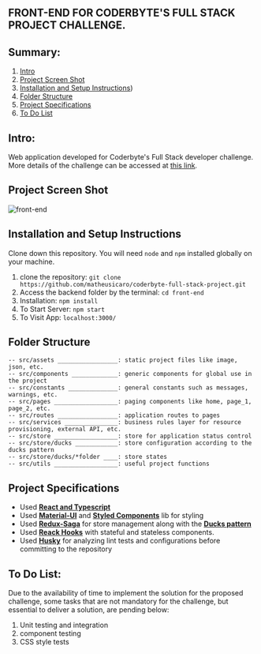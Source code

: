 ## FRONT-END FOR CODERBYTE'S FULL STACK PROJECT CHALLENGE.

## Summary:

1. [Intro](#intro)
2. [Project Screen Shot](#project-screen-shot)
3. [Installation and Setup Instructions](#installation-and-setup-instructions))
4. [Folder Structure](#folder-structure)
5. [Project Specifications](#project-specifications)
6. [To Do List](#to-do-list)


## Intro:

Web application developed for Coderbyte's Full Stack developer challenge. <br>
More details of the challenge can be accessed at [this link](https://github.com/matheusicaro/coderbyte-full-stack-project/tree/master).


## Project Screen Shot

![front-end](https://github.com/matheusicaro/coderbyte-full-stack-project/blob/master/data/front-end.gif)


## Installation and Setup Instructions

Clone down this repository. You will need `node` and `npm` installed globally on your machine.  

1. clone the repository: `git clone https://github.com/matheusicaro/coderbyte-full-stack-project.git`
2. Access the backend folder by the terminal: `cd front-end`
3. Installation: `npm install`  
4. To Start Server: `npm start`  
5. To Visit App: `localhost:3000/`  


## Folder Structure

```
-- src/assets _________________: static project files like image, json, etc.
-- src/components _____________: generic components for global use in the project
-- src/constants ______________: general constants such as messages, warnings, etc.
-- src/pages __________________: paging components like home, page_1, page_2, etc.
-- src/routes _________________: application routes to pages
-- src/services _______________: business rules layer for resource provisioning, external API, etc.
-- src/store __________________: store for application status control
-- src/store/ducks ____________: store configuration according to the ducks pattern
-- src/store/ducks/*folder ____: store states
-- src/utils __________________: useful project functions
```  

## Project Specifications

- Used **[React and Typescript](https://www.typescriptlang.org/pt/docs/handbook/react.html)**
- Used **[Material-UI](https://material-ui.com/)** and **[Styled Components](https://styled-components.com/)** lib for styling 
- Used **[Redux-Saga](https://redux-saga.js.org/)** for store management along with the **[Ducks pattern](https://github.com/erikras/ducks-modular-redux)**
- Used **[Reack Hooks](https://reactjs.org/docs/hooks-intro.html)** with stateful and stateless components.
- Used **[Husky](https://typicode.github.io/husky/#/)** for analyzing lint tests and configurations before committing to the repository


## To Do List:  

Due to the availability of time to implement the solution for the proposed challenge, some tasks that are not mandatory for the challenge, but essential to deliver a solution, are pending below:

1. Unit testing and integration
2. component testing
3. CSS style tests
